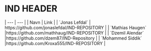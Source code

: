 <h1> IND HEADER </h1>
| --- | --- |
| Navn | Link |
| `Jonas Lefdal` | https://github.com/jonaslefdal/IND-REPOSITORY |
| `Mathias Haugen` |https://github.com/mathhaug/IND-REPOSITORY  |
| `Dzemil Alendar` |https://github.com/dzem87/IND-Repository  |
| `Mohammed Siddik` |https://github.com/Kroxa555/IND-REPOSITORY |